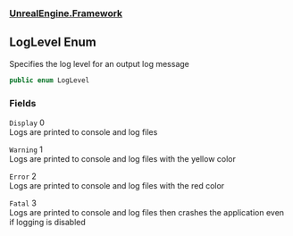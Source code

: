 ### [UnrealEngine.Framework](./UnrealEngine-Framework.md 'UnrealEngine.Framework')
## LogLevel Enum
Specifies the log level for an output log message  
```csharp
public enum LogLevel
```
### Fields
<a name='UnrealEngine-Framework-LogLevel-Display'></a>
`Display` 0  
Logs are printed to console and log files  
  
<a name='UnrealEngine-Framework-LogLevel-Warning'></a>
`Warning` 1  
Logs are printed to console and log files with the yellow color  
  
<a name='UnrealEngine-Framework-LogLevel-Error'></a>
`Error` 2  
Logs are printed to console and log files with the red color  
  
<a name='UnrealEngine-Framework-LogLevel-Fatal'></a>
`Fatal` 3  
Logs are printed to console and log files then crashes the application even if logging is disabled  
  
